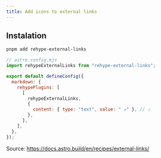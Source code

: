 ```yaml
---
title: Add icons to external links
---
```


## Instalation

```bash title="Instal dependencies…"
pnpm add rehype-external-links
```

```js
// astro.config.mjs
import rehypeExternalLinks from "rehype-external-links";

export default defineConfig({
  markdown: {
    rehypePlugins: [
      [
        rehypeExternalLinks,
        {
          content: { type: "text", value: " ↗" }, // ⤴ 
        },
      ],
    ],
  },
});
```

Source: https://docs.astro.build/en/recipes/external-links/
